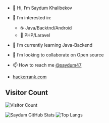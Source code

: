 
- 👋 Hi, I’m Saydum Khalibekov
- 👀 I’m interested in:
  - :coffee: Java/Backtnd/Android
  - :elephant: PHP/Laravel
 
- 🌱 I’m currently learning Java-Backend
- 💞️ I’m looking to collaborate on Open source
- 📫 How to reach me [@saydum47](https://t.me/saydum47)
- [hackerrank.com](https://www.hackerrank.com/saydum_it5)

## Visitor Count
![Visitor Count](https://profile-counter.glitch.me/saydum/count.svg)

![Saydum GitHub Stats](https://github-readme-stats.vercel.app/api?username=saydum&count_private=true&hide=contribs&show_icons=true&theme=highcontrast)
![Top Langs](https://github-readme-stats.vercel.app/api/top-langs/?username=saydum&count_private=true&hide=tsql&langs_count=7&theme=highcontrast&layout=compact)

